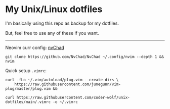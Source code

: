 # My Unix/Linux dotfiles

I'm basically using this repo as backup for my dotfiles.

But, feel free to use any of these if you want.

-----
Neovim curr config: [nvChad](https://nvchad.com/)

```
git clone https://github.com/NvChad/NvChad ~/.config/nvim --depth 1 && nvim
```

Quick setup ```.vimrc```:
```
curl -fLo ~/.vim/autoload/plug.vim --create-dirs \
    https://raw.githubusercontent.com/junegunn/vim-plug/master/plug.vim &&

curl https://raw.githubusercontent.com/coder-wolf/unix-dotfiles/main/.vimrc -o ~/.vimrc
```
